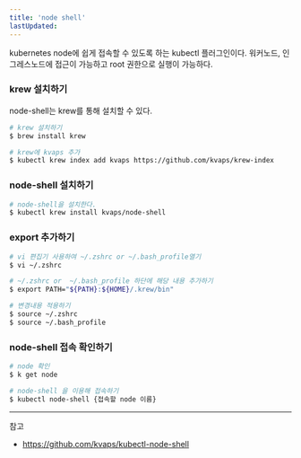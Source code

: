 ```yaml
---
title: 'node shell'
lastUpdated: 
---
```


kubernetes node에 쉽게 접속할 수 있도록 하는 kubectl 플러그인이다. 워커노드, 인그레스노드에 접근이 가능하고 root 권한으로 실행이 가능하다. 

### krew 설치하기

node-shell는 krew를 통해 설치할 수 있다.

```bash
# krew 설치하기
$ brew install krew

# krew에 kvaps 추가
$ kubectl krew index add kvaps https://github.com/kvaps/krew-index
```

### node-shell 설치하기

```bash
# node-shell을 설치한다.
$ kubectl krew install kvaps/node-shell
```

### export 추가하기

```bash
# vi 편집기 사용하여 ~/.zshrc or ~/.bash_profile열기 
$ vi ~/.zshrc

# ~/.zshrc or  ~/.bash_profile 하단에 해당 내용 추가하기
$ export PATH="${PATH}:${HOME}/.krew/bin"

# 변경내용 적용하기
$ source ~/.zshrc
$ source ~/.bash_profile
```

### node-shell 접속 확인하기

```bash
# node 확인
$ k get node

# node-shell 을 이용해 접속하기 
$ kubectl node-shell {접속할 node 이름}
```

---
참고
- https://github.com/kvaps/kubectl-node-shell



